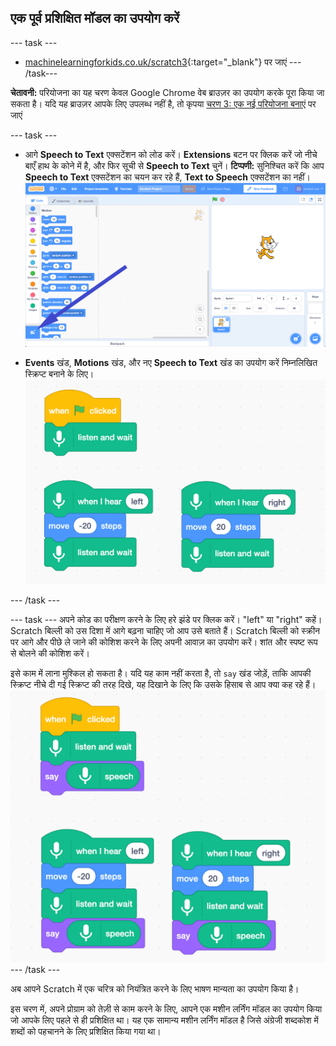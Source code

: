 ## एक पूर्व प्रशिक्षित मॉडल का उपयोग करें

--- task ---
+ [machinelearningforkids.co.uk/scratch3](https://machinelearningforkids.co.uk/scratch3/){:target="_blank"} पर जाएं --- /task---

**चेतावनी:** परियोजना का यह चरण केवल Google Chrome वेब ब्राउज़र का उपयोग करके पूरा किया जा सकता है। यदि यह ब्राउज़र आपके लिए उपलब्ध नहीं है, तो कृपया [चरण 3: एक नई परियोजना बनाएं](https://projects.raspberrypi.org/en/projects/alien-language/3) पर जाएं

--- task ---
+ आगे **Speech to Text** एक्सटेंशन को लोड करें। **Extensions** बटन पर क्लिक करें जो नीचे बाएँ हाथ के कोने में है, और फिर सूची से **Speech to Text** चुनें। **टिप्पणी:** सुनिश्चित करें कि आप **Speech to Text** एक्सटेंशन का चयन कर रहे हैं, **Text to Speech** एक्सटेंशन का नहीं। ![Extensions बटन की ओर इशारा करता हुआ तीर](images/extensions-annotated.png)

+ **Events** खंड, **Motions** खंड, और नए **Speech to Text** खंड का उपयोग करें निम्नलिखित स्क्रिप्ट बनाने के लिए। ![नई स्क्रिप्ट जोड़ने के लिए](images/S-to-T-blocks.png)

--- /task ---

--- task --- अपने कोड का परीक्षण करने के लिए हरे झंडे पर क्लिक करें। "left" या "right" कहें। Scratch बिल्ली को उस दिशा में आगे बढ़ना चाहिए जो आप उसे बताते हैं। Scratch बिल्ली को स्क्रीन पर आगे और पीछे ले जाने की कोशिश करने के लिए अपनी आवाज़ का उपयोग करें। शांत और स्पष्ट रूप से बोलने की कोशिश करें।

इसे काम में लाना मुश्किल हो सकता है। यदि यह काम नहीं करता है, तो `say` खंड जोड़ें, ताकि आपकी स्क्रिप्ट नीचे दी गई स्क्रिप्ट की तरह दिखे, यह दिखाने के लिए कि उसके हिसाब से आप क्या कह रहे हैं। ![New scripts to see what the computer thinks you are saying](images/S-to-T-blocks-test.png) --- /task ---

अब आपने Scratch में एक चरित्र को नियंत्रित करने के लिए भाषण मान्यता का उपयोग किया है।

इस चरण में, अपने प्रोग्राम को तेज़ी से काम करने के लिए, आपने एक मशीन लर्निंग मॉडल का उपयोग किया जो आपके लिए पहले से ही प्रशिक्षित था। यह एक सामान्य मशीन लर्निंग मॉडल है जिसे अंग्रेजी शब्दकोश में शब्दों को पहचानने के लिए प्रशिक्षित किया गया था। 
